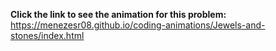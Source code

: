 **Click the link to see the animation for this problem:** https://menezesr08.github.io/coding-animations/Jewels-and-stones/index.html
